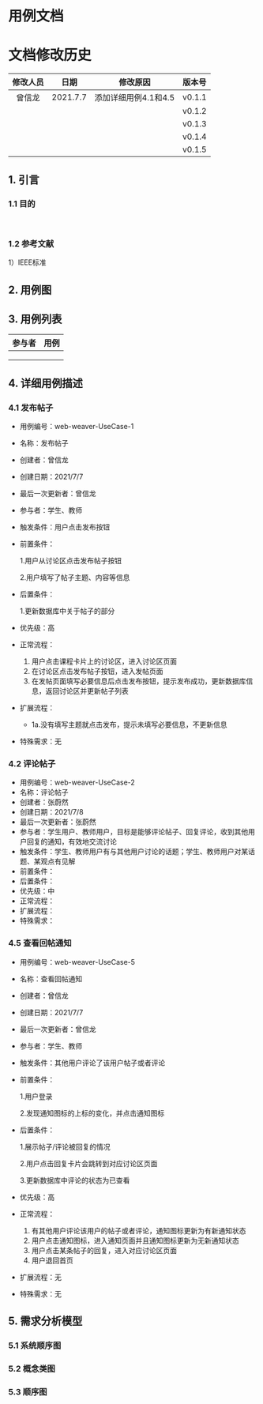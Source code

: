 

# 用例文档

# 文档修改历史

| 修改人员 | 日期     | 修改原因             | 版本号 |
| :------: | -------- | -------------------- | ------ |
|  曾信龙  | 2021.7.7 | 添加详细用例4.1和4.5 | v0.1.1 |
|          |          |                      | v0.1.2 |
|          |          |                      | v0.1.3 |
|          |          |                      | v0.1.4 |
|          |          |                      | v0.1.5 |

## 

## 1. 引言



### 1.1 目的

​	

### 1.2 参考文献

1）IEEE标准

## 2. 用例图




## 3. 用例列表

| 参与者 | 用例 |
| ------ | ---- |
|        |      |
|        |      |
|        |      |

## 4. 详细用例描述

### 4.1 发布帖子

- 用例编号：web-weaver-UseCase-1

- 名称：发布帖子

- 创建者：曾信龙

- 创建日期：2021/7/7

- 最后一次更新者：曾信龙

- 参与者：学生、教师

- 触发条件：用户点击发布按钮

- 前置条件：

  1.用户从讨论区点击发布帖子按钮

  2.用户填写了帖子主题、内容等信息

- 后置条件：

  1.更新数据库中关于帖子的部分

- 优先级：高

- 正常流程：

  1. 用户点击课程卡片上的讨论区，进入讨论区页面
  2. 在讨论区点击发布帖子按钮，进入发帖页面
  3. 在发帖页面填写必要信息后点击发布按钮，提示发布成功，更新数据库信息，返回讨论区并更新帖子列表

- 扩展流程：

  - 1a.没有填写主题就点击发布，提示未填写必要信息，不更新信息

- 特殊需求：无

### 4.2 评论帖子

- 用例编号：web-weaver-UseCase-2
- 名称：评论帖子
- 创建者：张蔚然
- 创建日期：2021/7/8
- 最后一次更新者：张蔚然
- 参与者：学生用户、教师用户，目标是能够评论帖子、回复评论，收到其他用户回复的通知，有效地交流讨论
- 触发条件：学生、教师用户有与其他用户讨论的话题；学生、教师用户对某话题、某观点有见解
- 前置条件：
- 后置条件：
- 优先级：中
- 正常流程：
- 扩展流程：
- 特殊需求：


### 4.5 查看回帖通知

- 用例编号：web-weaver-UseCase-5

- 名称：查看回帖通知

- 创建者：曾信龙

- 创建日期：2021/7/7

- 最后一次更新者：曾信龙

- 参与者：学生、教师

- 触发条件：其他用户评论了该用户帖子或者评论

- 前置条件：

  1.用户登录

  2.发现通知图标的上标的变化，并点击通知图标

- 后置条件：

  1.展示帖子/评论被回复的情况

  2.用户点击回复卡片会跳转到对应讨论区页面

  3.更新数据库中评论的状态为已查看

- 优先级：高

- 正常流程：

  1. 有其他用户评论该用户的帖子或者评论，通知图标更新为有新通知状态
  2. 用户点击通知图标，进入通知页面并且通知图标更新为无新通知状态
  3. 用户点击某条帖子的回复，进入对应讨论区页面
  4. 用户退回首页

- 扩展流程：无

- 特殊需求：无

## 5. 需求分析模型 

### 5.1 系统顺序图



### 5.2 概念类图



### 5.3 顺序图

